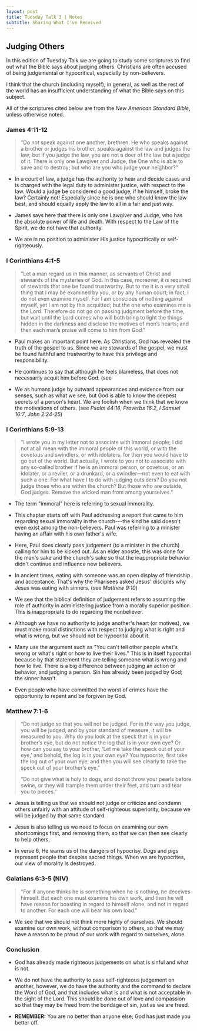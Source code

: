 ```yaml
---
layout: post
title: Tuesday Talk 3 | Notes
subtitle: Sharing What I've Received
---
```

## Judging Others

In this edition of Tuesday Talk we are going to study some scriptures to find out what the Bible says about judging others.  Christians are often accused of being judgemental or hypocritical, especially by non-believers.

I think that the church (including myself), in general, as well as the rest of the world has an insufficient understanding of what the Bible says on this subject.

All of the scriptures cited below are from the *New American Standard Bible*, unless otherwise noted.

### James 4:11-12

> "Do not speak against one another, brethren.  He who speaks against a brother or judges his brother, speaks against the law and judges the law; but if you judge the law, you are not a doer of the law but a judge of it.  There is only one Lawgiver and Judge, the One who is able to save and to destroy; but who are you who judge your neighbor?"

+ In a court of law, a judge has the authority to hear and decide cases and is charged with the legal duty to administer justice, with respect to the law.  Would a judge be considered a good judge, if he himself, broke the law?  Certainly not!  Especially since he is one who should know the law best, and should equally apply the law to all in a fair and just way.

+ James says here that there is only one Lawgiver and Judge, who has the absolute power of life and death.  With respect to the Law of the Spirit, we do not have that authority.

+ We are in no position to administer His justice hypocritically or self-righteously.

### I Corinthians 4:1-5

> "Let a man regard us in this manner, as servants of Christ and stewards of the mysteries of God.  In this case, moreover, it is required of stewards that one be found trustworthy.  But to me it is a very small thing that I may be examined by you, or by any human court; in fact, I do not even examine myself.  For I am conscious of nothing against myself, yet I am not by this acquitted; but the one who examines me is the Lord.  Therefore do not go on passing judgment before the time, but wait until the Lord comes who will both bring to light the things hidden in the darkness and disclose the motives of men’s hearts; and then each man’s praise will come to him from God."

+ Paul makes an important point here.  As Christians, God has revealed the truth of the gospel to us.  Since we are stewards of the gospel, we must be found faithful and trustworthy to have this privilege and responsibility.

+ He continues to say that although he feels blameless, that does not necessarily acquit him before God. (see 

+ We as humans judge by outward appearances and evidence from our senses, such as what we see, but God is able to know the deepest secrets of a person's heart.  We are foolish when we think that we know the motivations of others. (see *Psalm 44:16*, *Proverbs 16:2*, *I Samuel 16:7*, *John 2:24-25*)

### I Corinthians 5:9-13

> "I wrote you in my letter not to associate with immoral people;  I did not at all mean with the immoral people of this world, or with the covetous and swindlers, or with idolaters, for then you would have to go out of the world.  But actually, I wrote to you not to associate with any so-called brother if he is an immoral person, or covetous, or an idolater, or a reviler, or a drunkard, or a swindler—not even to eat with such a one.  For what have I to do with judging outsiders?  Do you not judge those who are within the church?  But those who are outside, God judges.  Remove the wicked man from among yourselves."

+ The term "immoral" here is referring to sexual immorality.

+ This chapter starts off with Paul addressing a report that came to him regarding sexual immorality in the church---the kind he said doesn't even exist among the non-believers.  Paul was referring to a minister having an affair with his own father's wife.

+ Here, Paul does clearly pass judgement (to a minister in the church) calling for him to be kicked out.  As an elder apostle, this was done for the man's sake and the church's sake so that the inappropriate behavior didn't continue and influence new believers.

+ In ancient times, eating with someone was an open display of friendship and acceptance.  That's why the Pharisees asked Jesus' disciples why Jesus was eating with sinners. (see *Matthew 9:10*)

+ We see that the biblical definition of judgement refers to assuming the role of authority in administering justice from a morally superior position.  This is inappropriate to do regarding the nonbeliever.

+ Although we have no authority to judge another's heart (or motives), we must make moral distinctions with respect to judging what is right and what is wrong, but we should not be hypocrital about it.

+ Many use the argument such as "You can't tell other people what's wrong or what's right or how to live their lives."  This is in itself hypocrital because by that statement they are telling someone what is wrong and how to live.  There is a big difference between judging an action or behavior, and judging a person.  Sin has already been judged by God; the sinner hasn't.

+ Even people who have committed the worst of crimes have the opportunity to repent and be forgiven by God.

### Matthew 7:1-6

> “Do not judge so that you will not be judged.  For in the way you judge, you will be judged; and by your standard of measure, it will be measured to you.  Why do you look at the speck that is in your brother’s eye, but do not notice the log that is in your own eye?  Or how can you say to your brother, ‘Let me take the speck out of your eye,’ and behold, the log is in your own eye?  You hypocrite, first take the log out of your own eye, and then you will see clearly to take the speck out of your brother’s eye."
> 
> “Do not give what is holy to dogs, and do not throw your pearls before swine, or they will trample them under their feet, and turn and tear you to pieces."

+ Jesus is telling us that we should not judge or criticize and condemn others unfairly with an attitude of self-righteous superiority, because we will be judged by that same standard.

+ Jesus is also telling us we need to focus on examining our own shortcomings first, and removing them, so that we can then see clearly to help others.

+ In verse 6, He warns us of the dangers of hypocrisy.  Dogs and pigs represent people that despise sacred things.  When we are hypocrites, our view of morality is destroyed.

### Galatians 6:3-5 (NIV)

> "For if anyone thinks he is something when he is nothing, he deceives himself.  But each one must examine his own work, and then he will have reason for boasting in regard to himself alone, and not in regard to another.  For each one will bear his own load."

+ We see that we should not think more highly of ourselves.  We should examine our own work, without comparison to others, so that we may have a reason to be proud of our work with regard to ourselves, alone.

### Conclusion

+ God has already made righteous judgements on what is sinful and what is not.

+ We do not have the authority to pass self-righteous judgement on another, however, we do have the authority and the command to declare the Word of God, and that includes what is and what is not acceptable in the sight of the Lord.  This should be done out of love and compassion so that they may be freed from the bondage of sin, just as we are freed.

+ **REMEMBER:** You are no better than anyone else; God has just made you better off.
